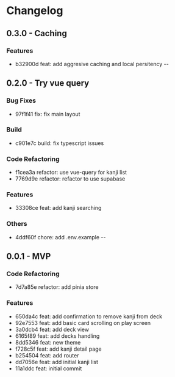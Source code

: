 # Changelog 

## 0.3.0 - Caching 
### Features 

- b32900d feat: add aggresive caching and local persitency
--

## 0.2.0 - Try vue query 
### Bug Fixes 

- 97f1f41 fix: fix main layout

### Build 

- c901e7c build: fix typescript issues

### Code Refactoring 

- f1cea3a refactor: use vue-query for kanji list
- 7769d9e refactor: refactor to use supabase

### Features 

- 33308ce feat: add kanji searching

### Others 

- 4ddf60f chore: add .env.example
--

## 0.0.1 - MVP 
### Code Refactoring 

- 7d7a85e refactor: add pinia store

### Features 

- 650da4c feat: add confirmation to remove kanji from deck
- 92e7553 feat: add basic card scrolling on play screen
- 3a0dcb4 feat: add deck view
- 6165f89 feat: add decks handling
- 8dd5346 feat: new theme
- f728c5f feat: add kanji detail page
- b254504 feat: add router
- dd7056e feat: add initial kanji list
- 11a1ddc feat: initial commit
